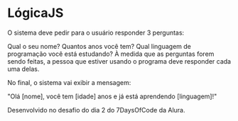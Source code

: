 # LógicaJS

O sistema deve pedir para o usuário responder 3 perguntas:

Qual o seu nome?
Quantos anos você tem?
Qual linguagem de programação você está estudando?
À medida que as perguntas forem sendo feitas, a pessoa que estiver usando o programa deve responder cada uma delas.

No final, o sistema vai exibir a mensagem:

"Olá [nome], você tem [idade] anos e já está aprendendo [linguagem]!"

Desenvolvido no desafio do dia 2 do 7DaysOfCode da Alura.
